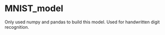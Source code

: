 # MNIST_model
Only used numpy and pandas to build this model.
Used for handwritten digit recognition.
